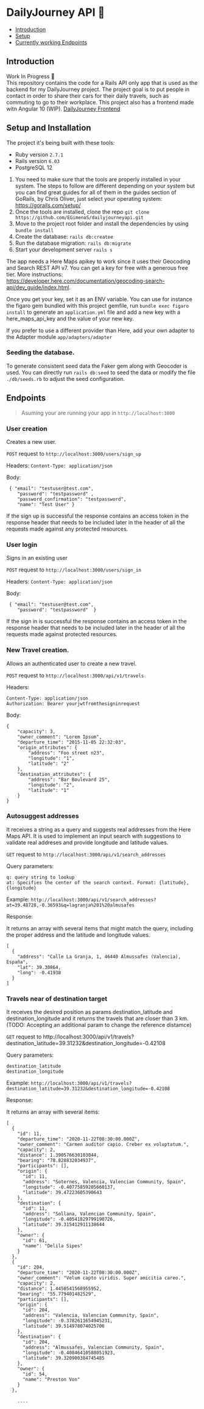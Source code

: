 # DailyJourney API 🚗

- [Introduction](#Introduction)
- [Setup](#Setup)
- [Currently working Endpoints](#Endpoints)

## Introduction

Work In Progress 🚧  
This repository contains the code for a Rails API only app that is used as the backend for my DailyJourney project.
The project goal is to put people in contact in order to share their cars for their daily travels, such as commuting to go to their workplace.
This project also has a frontend made witn Angular 10 (WIP). [DailyJourney Frontend](https://github.com/egimenos/dailyjourney)

## Setup and Installation

The project it's being built with these tools:

- Ruby version `2.7.1`
- Rails version `6.03`
- PostgreSQL 12

1. You need to make sure that the tools are properly installed in your system. The steps to follow are different depending on your system but you can find great guides for all of them in the guides section of GoRails, by Chris Oliver, just select your operating system: https://gorails.com/setup/
2. Once the tools are installed, clone the repo `git clone https://github.com/EGimenoS/dailyjourneyapi.git`
3. Move to the project root folder and install the dependencies by using `bundle install`
4. Create the database: `rails db:createe`
5. Run the database migration: `rails db:migrate`
6. Start your development server `rails s`

The app needs a Here Maps apikey to work since it uses their Geocoding and Search REST API v7. You can get a key for free with a generous free tier. More instructions: https://developer.here.com/documentation/geocoding-search-api/dev_guide/index.html.

Once you get your key, set it as an ENV variable. You can use for instance the figaro gem bundled with this project gemfile, run `bundle exec figaro install` to generate an `application.yml` file and add a new key with a here_maps_api_key and the value of your new key.

If you prefer to use a different provider than Here, add your own adapter to the Adapter module `app/adapters/adapter`

### Seeding the database.

To generate consistent seed data the Faker gem along with Geocoder is used. You can directly run `rails db:seed` to seed the data or modify the file `./db/seeds.rb` to adjust the seed configuration.

## Endpoints

> Asuming your are running your app in `http://localhost:3000`

### User creation

Creates a new user.

`POST` request to `http://localhost:3000/users/sign_up`

Headers: `Content-Type: application/json`

Body:

```
 { "email": "testuser@test.com",
	"password": "testpassword" ,
	"password_confirmation": "testpassword",
	"name": "Test User" }
```

If the sign up is successful the response contains an access token in the response header that needs to be included later in the header of all the requests made against any protected resources.

### User login

Signs in an existing user

`POST` request to `http://localhost:3000/users/sign_in`

Headers: `Content-Type: application/json`

Body:

```
 { "email": "testuser@test.com",
	"password": "testpassword"  }
```

If the sign in is successful the response contains an access token in the response header that needs to be included later in the header of all the requests made against protected resources.

### New Travel creation.

Allows an authenticated user to create a new travel.

`POST` request to `http://localhost:3000/api/v1/travels`

Headers:

```
Content-Type: application/json
Authorization: Bearer yourjwtfromthesigninrequest
```

Body:

```
{
	"capacity": 3,
	"owner_comment": "Lorem Ipsum",
	"departure_time": "2015-11-05 22:32:03",
	"origin_attributes": {
		"address": "Foo street n23",
		"longitude": "1",
		"latitude": "2"
	},
	"destination_attributes": {
		"address": "Bar Boulevard 25",
		"longitude": "2",
		"latitude": "1"
	}
}

```

### Autosuggest addresses

It receives a string as a query and suggests real addresses from the Here Maps API. It is used to implement an input search with suggestions to validate real addreses and provide longitude and latitude values.

`GET` request to `http://localhost:3000/api/v1/search_addresses`

Query parameters:

```
q: query string to lookup
at: Specifies the center of the search context. Format: {latitude},{longitude}
```

Example: `http://localhost:3000/api/v1/search_addresses?at=39.48728,-0.36593&q=lagranja%201%20almusafes`

Response:

It returns an array with several items that might match the query, including the proper address and the latitude and longitude values.

```
[
  {
    "address": "Calle La Granja, 1, 46440 Almussafes (Valencia), España",
    "lat": 39.30864,
    "long": -0.41938
  }
]
```

### Travels near of destination target

It receives the desired position as params destination_latitude and destination_longitude and it returns the travels that are closer than 3 km. (TODO: Accepting an additional param to change the reference distamce)

`GET` request to http://localhost:3000/api/v1/travels?destination_latitude=39.31232&destination_longitude=-0.42108

Query parameters:

```
destination_latitude
destination_longitude
```

Example: `http://localhost:3000/api/v1/travels?destination_latitude=39.31232&destination_longitude=-0.42108`

Response:

It returns an array with several items:

```
[
  {
    "id": 11,
    "departure_time": "2020-11-22T08:30:00.000Z",
    "owner_comment": "Carmen auditor capio. Creber ex voluptatum.",
    "capacity": 2,
    "distance": 1.390576630103044,
    "bearing": "78.828832034937",
    "participants": [],
    "origin": {
      "id": 11,
      "address": "Soternes, Valencia, Valencian Community, Spain",
      "longitude": -0.40775859205660137,
      "latitude": 39.47223605390643
    },
    "destination": {
      "id": 11,
      "address": "Sollana, Valencian Community, Spain",
      "longitude": -0.40541829799190726,
      "latitude": 39.315412911138644
    },
    "owner": {
      "id": 61,
      "name": "Delila Sipes"
    }
  },
  {
    "id": 204,
    "departure_time": "2020-11-22T08:30:00.000Z",
    "owner_comment": "Velum capto viridis. Super amicitia careo.",
    "capacity": 2,
    "distance": 1.4450541568955952,
    "bearing": "55.779401482529",
    "participants": [],
    "origin": {
      "id": 204,
      "address": "Valencia, Valencian Community, Spain",
      "longitude": -0.3782611654945231,
      "latitude": 39.514978074025706
    },
    "destination": {
      "id": 204,
      "address": "Almussafes, Valencian Community, Spain",
      "longitude": -0.40846410588051923,
      "latitude": 39.320900384745485
    },
    "owner": {
      "id": 54,
      "name": "Preston Von"
    }
  },

	....

```
